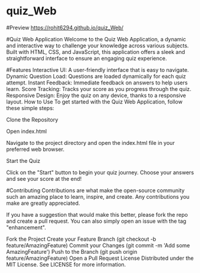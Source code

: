# quiz_Web

#Preview
https://rohit6294.github.io/quiz_Web/

#Quiz Web Application
Welcome to the Quiz Web Application, a dynamic and interactive way to challenge your knowledge across various subjects. Built with HTML, CSS, and JavaScript, this application offers a sleek and straightforward interface to ensure an engaging quiz experience.

#Features
Interactive UI: A user-friendly interface that is easy to navigate.
Dynamic Question Load: Questions are loaded dynamically for each quiz attempt.
Instant Feedback: Immediate feedback on answers to help users learn.
Score Tracking: Tracks your score as you progress through the quiz.
Responsive Design: Enjoy the quiz on any device, thanks to a responsive layout.
How to Use
To get started with the Quiz Web Application, follow these simple steps:

Clone the Repository


Open index.html

Navigate to the project directory and open the index.html file in your preferred web browser.

Start the Quiz

Click on the "Start" button to begin your quiz journey. Choose your answers and see your score at the end!

#Contributing
Contributions are what make the open-source community such an amazing place to learn, inspire, and create. Any contributions you make are greatly appreciated.

If you have a suggestion that would make this better, please fork the repo and create a pull request. You can also simply open an issue with the tag "enhancement".

Fork the Project
Create your Feature Branch (git checkout -b feature/AmazingFeature)
Commit your Changes (git commit -m 'Add some AmazingFeature')
Push to the Branch (git push origin feature/AmazingFeature)
Open a Pull Request
License
Distributed under the MIT License. See LICENSE for more information.

